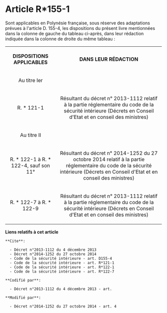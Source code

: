 # Article R*155-1 

Sont applicables en Polynésie française, sous réserve des adaptations prévues à l'article D. 155-4, les dispositions du
présent livre mentionnées dans la colonne de gauche du tableau ci-après, dans leur rédaction indiquée dans la colonne de
droite du même tableau : 

<table>
      <tbody>
        <tr>
          <th>

DISPOSITIONS APPLICABLES 

</th>
          <th>

DANS LEUR RÉDACTION 

</th>
        </tr>
        <tr>
          <td align="center">

Au titre Ier 

</td>
          <td align="center">

</td>
        </tr>
        <tr>
          <td align="center">

R. * 121-1 

</td>
          <td align="center">

Résultant du décret n° 2013-1112 relatif à la partie réglementaire du code de la sécurité intérieure (Décrets en Conseil
d'Etat et en conseil des ministres) 

</td>
        </tr>
        <tr>
          <td align="center">

Au titre II 

</td>
          <td align="center">

</td>
        </tr>
        <tr>
          <td align="center">

R. * 122-1 à R. * 122-4, sauf son 11° 

</td>
          <td align="center">

Résultant du décret n° 2014-1252 du 27 octobre 2014 relatif à la partie réglementaire du code de la sécurité intérieure
(Décrets en Conseil d'Etat et en conseil des ministres) 

</td>
        </tr>
        <tr>
          <td align="center">

R. * 122-7 à R. * 122-9 

</td>
          <td align="center">

Résultant du décret n° 2013-1112 relatif à la partie réglementaire du code de la sécurité intérieure (Décrets en Conseil
d'Etat et en conseil des ministres)

</td>
        </tr>
      </tbody>
    </table>

**Liens relatifs à cet article**

	**Cite**:

	  - Décret n°2013-1112 du 4 décembre 2013
	  - Décret n°2014-1252 du 27 octobre 2014
	  - Code de la sécurité intérieure - art. D155-4
	  - Code de la sécurité intérieure - art. R*121-1
	  - Code de la sécurité intérieure - art. R*122-1
	  - Code de la sécurité intérieure - art. R*122-7

	**Codifié par**:

	  - Décret n°2013-1112 du 4 décembre 2013 - art.

	**Modifié par**:

	  - Décret n°2014-1252 du 27 octobre 2014 - art. 4
